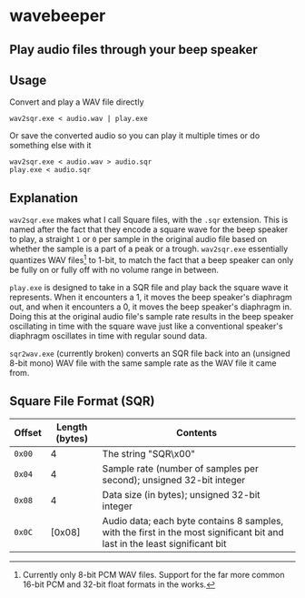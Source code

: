 # wavebeeper
Play audio files through your beep speaker
---

## Usage
Convert and play a WAV file directly
```
wav2sqr.exe < audio.wav | play.exe
```
Or save the converted audio so you can play it multiple times or do something else with it
```
wav2sqr.exe < audio.wav > audio.sqr
play.exe < audio.sqr
```
## Explanation
`wav2sqr.exe` makes what I call Square files, with the `.sqr` extension. This is named after the fact that they encode a square wave for the beep speaker to play, a straight `1` or `0` per sample in the original audio file based on whether the sample is a part of a peak or a trough. `wav2sqr.exe` essentially quantizes WAV files[^1] to 1-bit, to match the fact that a beep speaker can only be fully on or fully off with no volume range in between.

[^1]: Currently only 8-bit PCM WAV files. Support for the far more common 16-bit PCM and 32-bit float formats in the works.

`play.exe` is designed to take in a SQR file and play back the square wave it represents. When it encounters a 1, it moves the beep speaker's diaphragm out, and when it encounters a 0, it moves the beep speaker's diaphragm in. Doing this at the original audio file's sample rate results in the beep speaker oscillating in time with the square wave just like a conventional speaker's diaphragm oscillates in time with regular sound data.

`sqr2wav.exe` (currently broken) converts an SQR file back into an (unsigned 8-bit mono) WAV file with the same sample rate as the WAV file it came from.

## Square File Format (SQR)
| Offset | Length (bytes) | Contents |
| ------ | -------------- | -------- |
| `0x00` | 4              | The string "SQR\x00" |
| `0x04` | 4              | Sample rate (number of samples per second); unsigned 32-bit integer |
| `0x08` | 4              | Data size (in bytes); unsigned 32-bit integer |
| `0x0C` | [0x08]         | Audio data; each byte contains 8 samples, with the first in the most significant bit and last in the least significant bit |
